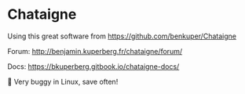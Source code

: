 # Chataigne

Using this great software from 
https://github.com/benkuper/Chataigne


Forum: 
http://benjamin.kuperberg.fr/chataigne/forum/

Docs: 
https://bkuperberg.gitbook.io/chataigne-docs/


:bug: Very buggy in Linux, save often!
